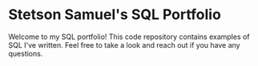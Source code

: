 # Stetson Samuel's SQL Portfolio

Welcome to my SQL portfolio! This code repository contains examples of SQL I've written. Feel free to take a look and reach out if you have any questions.
